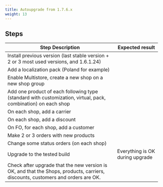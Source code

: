 ```yaml
---
title: Autoupgrade from 1.7.6.x
weight: 13
---
```

## Steps
| Step Description | Expected result |
| ----- | ----- |
| Install previous version (last stable version + 2 or 3 most used versions, and 1.6.1.24) |  |
| Add a localization pack (Poland for example) |  |
| Enable Multistore, create a new shop on a new shop group |  |
| Add one product of each following type (standard with customization, virtual, pack, combination) on each shop |  |
| On each shop, add a carrier |  |
| On each shop, add a discount |  |
| On FO, for each shop, add a customer |  |
| Make 2 or 3 orders with new products |  |
| Change some status orders (on each shop) |  |
| Upgrade to the tested build | Everything is OK during upgrade |
| Check after upgrade that the new version is OK, and that the Shops, products, carriers, discounts, customers and orders are OK. |  |
